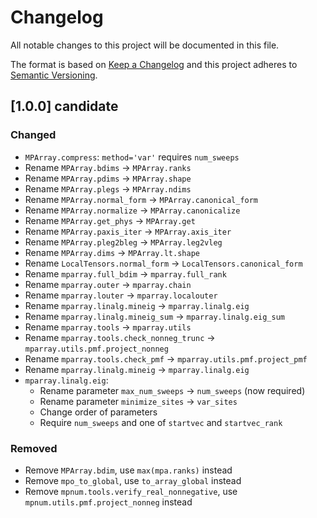 # Changelog

All notable changes to this project will be documented in this file.

The format is based on [Keep a Changelog](http://keepachangelog.com/en/1.0.0/)
and this project adheres to [Semantic Versioning](http://semver.org/spec/v2.0.0.html).

## [1.0.0] candidate

### Changed
- `MPArray.compress`: `method='var'` requires `num_sweeps`
- Rename `MPArray.bdims` -> `MPArray.ranks`
- Rename `MPArray.pdims` -> `MPArray.shape`
- Rename `MPArray.plegs` -> `MPArray.ndims`
- Rename `MPArray.normal_form` -> `MPArray.canonical_form`
- Rename `MPArray.normalize` -> `MPArray.canonicalize`
- Rename `MPArray.get_phys` -> `MPArray.get`
- Rename `MPArray.paxis_iter` -> `MPArray.axis_iter`
- Rename `MPArray.pleg2bleg` -> `MPArray.leg2vleg`
- Rename `MPArray.dims` -> `MPArray.lt.shape`
- Rename `LocalTensors.normal_form` -> `LocalTensors.canonical_form`
- Rename `mparray.full_bdim` -> `mparray.full_rank`
- Rename `mparray.outer` -> `mparray.chain`
- Rename `mparray.louter` -> `mparray.localouter`
- Rename `mparray.linalg.mineig` -> `mparray.linalg.eig`
- Rename `mparray.linalg.mineig_sum` -> `mparray.linalg.eig_sum`
- Rename `mparray.tools` -> `mparray.utils`
- Rename `mparray.tools.check_nonneg_trunc` -> `mparray.utils.pmf.project_nonneg`
- Rename `mparray.tools.check_pmf` -> `mparray.utils.pmf.project_pmf`
- Rename `mparray.linalg.mineig` -> `mparray.linalg.eig`
- `mparray.linalg.eig`:
  - Rename parameter `max_num_sweeps` -> `num_sweeps` (now required)
  - Rename parameter `minimize_sites` -> `var_sites`
  - Change order of parameters
  - Require `num_sweeps` and one of `startvec` and `startvec_rank`

### Removed
- Remove `MPArray.bdim`, use `max(mpa.ranks)` instead
- Remove `mpo_to_global`, use `to_array_global` instead
- Remove `mpnum.tools.verify_real_nonnegative`, use `mpnum.utils.pmf.project_nonneg` instead
